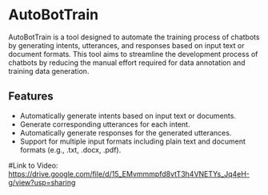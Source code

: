 # AutoBotTrain

AutoBotTrain is a tool designed to automate the training process of chatbots by generating intents, utterances, and responses based on input text or document formats. This tool aims to streamline the development process of chatbots by reducing the manual effort required for data annotation and training data generation.

## Features

- Automatically generate intents based on input text or documents.
- Generate corresponding utterances for each intent.
- Automatically generate responses for the generated utterances.
- Support for multiple input formats including plain text and document formats (e.g., .txt, .docx, .pdf).

#Link to Video:
https://drive.google.com/file/d/15_EMvmmmpfd8vtT3h4VNETYs_Jq4eH-g/view?usp=sharing

